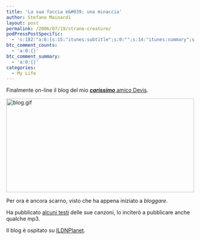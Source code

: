 ```yaml
---
title: 'La sua faccia e&#039; una minaccia'
author: Stefano Mainardi
layout: post
permalink: /2006/07/19/strane-creature/
podPressPostSpecific:
  - 's:182:"a:6:{s:15:"itunes:subtitle";s:0:"";s:14:"itunes:summary";s:0:"";s:15:"itunes:keywords";s:0:"";s:13:"itunes:author";s:0:"";s:15:"itunes:explicit";s:0:"";s:12:"itunes:block";s:2:"no";}";'
btc_comment_counts:
  - 'a:0:{}'
btc_comment_summary:
  - 'a:0:{}'
categories:
  - My Life
---
```

Finalmente on-line il blog del mio [***carissimo*** amico Devis][1].

<img width="500" height="250" border="0" align="bottom" alt="blog.gif" title="blog.gif" src="http://www.stefanomainardi.com/wp-content/uploads/personali/blog.gif" />

Per ora è ancora scarno, visto che ha appena iniziato a *bloggare*.

Ha pubblicato [alcuni testi][2] delle sue canzoni, lo inciterò a pubblicare anche qualche mp3.

Il blog è ospitato su [ILDNPlanet][3].

 [1]: http://ildif.ildnplanet.net
 [2]: http://ildif.ildnplanet.net/testi/
 [3]: http://www.ildnplanet.net